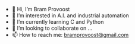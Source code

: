 - 👋 Hi, I’m Bram Provoost
- 👀 I’m interested in A.I. and industrial automation
- 🌱 I’m currently learning C and Python 
- 💞️ I’m looking to collaborate on ...
- 📫 How to reach me: bramprovoost@gmail.com

<!---
BramProvoost/BramProvoost is a ✨ special ✨ repository because its `README.md` (this file) appears on your GitHub profile.
You can click the Preview link to take a look at your changes.
--->
